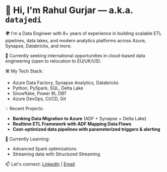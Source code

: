 # 👋 Hi, I'm Rahul Gurjar — a.k.a. `datajedi`

🌍 I'm a Data Engineer with 8+ years of experience in building scalable ETL pipelines, data lakes, and modern analytics platforms across Azure, Synapse, Databricks, and more.

🚀 Currently seeking international opportunities in cloud-based data engineering (open to relocation to EU/UK/US).

🛠️ My Tech Stack:
- Azure Data Factory, Synapse Analytics, Databricks
- Python, PySpark, SQL, Delta Lake
- Snowflake, Power BI, DBT
- Azure DevOps, CI/CD, Git

💡 Recent Projects:
- **Banking Data Migration to Azure** (ADF + Synapse + Delta Lake)
- **Realtime ETL Framework with ADF Mapping Data Flows**
- **Cost-optimized data pipelines with parameterized triggers & alerting**

🧠 Currently Learning:
- Advanced Spark optimizations
- Streaming data with Structured Streaming

📫 Let's connect:
[LinkedIn](https://www.linkedin.com/in/rahugurjar11/) | [Email](mailto:rahugurjar11@gmail.com)
